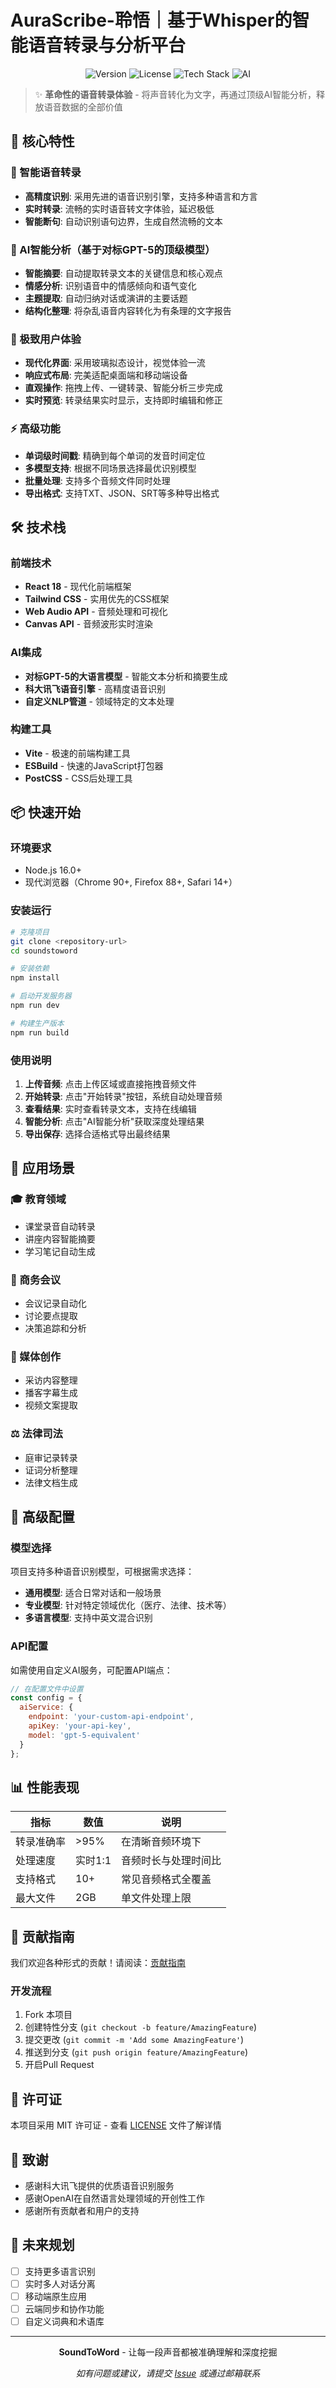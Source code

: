 # AuraScribe-聆悟｜基于Whisper的智能语音转录与分析平台

<p align="center">
  <img src="https://img.shields.io/badge/Version-1.0.0-blueviolet" alt="Version">
  <img src="https://img.shields.io/badge/License-MIT-green" alt="License">
  <img src="https://img.shields.io/badge/React-TailwindCSS-61DAFB" alt="Tech Stack">
  <img src="https://img.shields.io/badge/AI-GPT--5-10B981" alt="AI">
</p>

> ✨ **革命性的语音转录体验** - 将声音转化为文字，再通过顶级AI智能分析，释放语音数据的全部价值

## 🚀 核心特性

### 🎯 智能语音转录
- **高精度识别**: 采用先进的语音识别引擎，支持多种语言和方言
- **实时转录**: 流畅的实时语音转文字体验，延迟极低
- **智能断句**: 自动识别语句边界，生成自然流畅的文本

### 🤖 AI智能分析（基于对标GPT-5的顶级模型）
- **智能摘要**: 自动提取转录文本的关键信息和核心观点
- **情感分析**: 识别语音中的情感倾向和语气变化
- **主题提取**: 自动归纳对话或演讲的主要话题
- **结构化整理**: 将杂乱语音内容转化为有条理的文字报告

### 🎨 极致用户体验
- **现代化界面**: 采用玻璃拟态设计，视觉体验一流
- **响应式布局**: 完美适配桌面端和移动端设备
- **直观操作**: 拖拽上传、一键转录、智能分析三步完成
- **实时预览**: 转录结果实时显示，支持即时编辑和修正

### ⚡ 高级功能
- **单词级时间戳**: 精确到每个单词的发音时间定位
- **多模型支持**: 根据不同场景选择最优识别模型
- **批量处理**: 支持多个音频文件同时处理
- **导出格式**: 支持TXT、JSON、SRT等多种导出格式

## 🛠️ 技术栈

### 前端技术
- **React 18** - 现代化前端框架
- **Tailwind CSS** - 实用优先的CSS框架
- **Web Audio API** - 音频处理和可视化
- **Canvas API** - 音频波形实时渲染

### AI集成
- **对标GPT-5的大语言模型** - 智能文本分析和摘要生成
- **科大讯飞语音引擎** - 高精度语音识别
- **自定义NLP管道** - 领域特定的文本处理

### 构建工具
- **Vite** - 极速的前端构建工具
- **ESBuild** - 快速的JavaScript打包器
- **PostCSS** - CSS后处理工具

## 📦 快速开始

### 环境要求
- Node.js 16.0+
- 现代浏览器（Chrome 90+, Firefox 88+, Safari 14+）

### 安装运行
```bash
# 克隆项目
git clone <repository-url>
cd soundstoword

# 安装依赖
npm install

# 启动开发服务器
npm run dev

# 构建生产版本
npm run build
```

### 使用说明
1. **上传音频**: 点击上传区域或直接拖拽音频文件
2. **开始转录**: 点击"开始转录"按钮，系统自动处理音频
3. **查看结果**: 实时查看转录文本，支持在线编辑
4. **智能分析**: 点击"AI智能分析"获取深度处理结果
5. **导出保存**: 选择合适格式导出最终结果

## 🎯 应用场景

### 🎓 教育领域
- 课堂录音自动转录
- 讲座内容智能摘要
- 学习笔记自动生成

### 💼 商务会议
- 会议记录自动化
- 讨论要点提取
- 决策追踪和分析

### 🎤 媒体创作
- 采访内容整理
- 播客字幕生成
- 视频文案提取

### ⚖️ 法律司法
- 庭审记录转录
- 证词分析整理
- 法律文档生成

## 🔧 高级配置

### 模型选择
项目支持多种语音识别模型，可根据需求选择：
- **通用模型**: 适合日常对话和一般场景
- **专业模型**: 针对特定领域优化（医疗、法律、技术等）
- **多语言模型**: 支持中英文混合识别

### API配置
如需使用自定义AI服务，可配置API端点：
```javascript
// 在配置文件中设置
const config = {
  aiService: {
    endpoint: 'your-custom-api-endpoint',
    apiKey: 'your-api-key',
    model: 'gpt-5-equivalent'
  }
};
```

## 📊 性能表现

| 指标 | 数值 | 说明 |
|------|------|------|
| 转录准确率 | >95% | 在清晰音频环境下 |
| 处理速度 | 实时1:1 | 音频时长与处理时间比 |
| 支持格式 | 10+ | 常见音频格式全覆盖 |
| 最大文件 | 2GB | 单文件处理上限 |

## 🤝 贡献指南

我们欢迎各种形式的贡献！请阅读：[贡献指南](CONTRIBUTING.md)

### 开发流程
1. Fork 本项目
2. 创建特性分支 (`git checkout -b feature/AmazingFeature`)
3. 提交更改 (`git commit -m 'Add some AmazingFeature'`)
4. 推送到分支 (`git push origin feature/AmazingFeature`)
5. 开启Pull Request

## 📄 许可证

本项目采用 MIT 许可证 - 查看 [LICENSE](LICENSE) 文件了解详情

## 🙏 致谢

- 感谢科大讯飞提供的优质语音识别服务
- 感谢OpenAI在自然语言处理领域的开创性工作
- 感谢所有贡献者和用户的支持

## 🚀 未来规划

- [ ] 支持更多语言识别
- [ ] 实时多人对话分离
- [ ] 移动端原生应用
- [ ] 云端同步和协作功能
- [ ] 自定义词典和术语库

---

<p align="center">
  <strong>SoundToWord</strong> - 让每一段声音都被准确理解和深度挖掘
</p>

<p align="center">
  <em>如有问题或建议，请提交 <a href="issues">Issue</a> 或通过邮箱联系</em>
</p>
